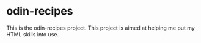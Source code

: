 # odin-recipes
This is the odin-recipes project. This project is aimed at helping me put my HTML skills into use.